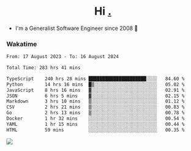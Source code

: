 <h1 align="center">Hi <a href="https://www.hackerrank.com/erasmosaraujo">.</a></h1>
 
- I'm a Generalist Software Engineer  since 2008 🚀
<!--  
<p align="left">
  <a href="https://github.com/erasmosoares/github-readme-stats">
    <img
      align="center"
      src="https://github-readme-stats.vercel.app/api/top-langs/?username=erasmosoares&theme=radical&layout=compact"
    />
  </a>
  <a href="https://github.com/erasmosoares/github-readme-stats">
    [![Harlok's WakaTime stats](https://github-readme-stats.vercel.app/api/wakatime?username=ffflabs)](https://github.com/anuraghazra/github-readme-stats)
  </a>
</p>

<!--
 ### Repo 
 
<p align="left">
 <a href="https://github.com/erasmosoares/github-readme-stats">
    <img
      align="center"
      height="165"
      src="https://github-readme-stats.vercel.app/api/pin?username=erasmosoares&repo=sample-node&title_color=fff&icon_color=f9f9f9&text_color=9f9f9f&bg_color=151515"
    />
  </a>
  <a href="https://github.com/erasmosoares/github-readme-stats">
    <img
      align="center"
      height="165"
      src="https://github-readme-stats.vercel.app/api/pin?username=erasmosoares&repo=sample-node&title_color=fff&icon_color=f9f9f9&text_color=9f9f9f&bg_color=151515"
    />
  </a>
</p>
-->

 ### Wakatime 

<!--START_SECTION:waka-->

```txt
From: 17 August 2023 - To: 16 August 2024

Total Time: 283 hrs 41 mins

TypeScript    240 hrs 28 mins █████████████████████░░░░   84.60 %
Python        14 hrs 16 mins  █▒░░░░░░░░░░░░░░░░░░░░░░░   05.02 %
JavaScript    8 hrs 16 mins   ▓░░░░░░░░░░░░░░░░░░░░░░░░   02.91 %
JSON          6 hrs 5 mins    ▓░░░░░░░░░░░░░░░░░░░░░░░░   02.15 %
Markdown      3 hrs 10 mins   ▒░░░░░░░░░░░░░░░░░░░░░░░░   01.12 %
CSV           2 hrs 21 mins   ▒░░░░░░░░░░░░░░░░░░░░░░░░   00.83 %
Go            2 hrs 13 mins   ▒░░░░░░░░░░░░░░░░░░░░░░░░   00.78 %
Docker        1 hr 32 mins    ░░░░░░░░░░░░░░░░░░░░░░░░░   00.54 %
YAML          1 hr 15 mins    ░░░░░░░░░░░░░░░░░░░░░░░░░   00.44 %
HTML          59 mins         ░░░░░░░░░░░░░░░░░░░░░░░░░   00.35 %
```

<!--END_SECTION:waka-->

![](https://komarev.com/ghpvc/?username=erasmosoares&color=brightgreen)
